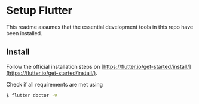 # Setup Flutter
This readme assumes that the essential development tools in this repo have been
installed.

## Install
Follow the official installation steps on
[https://flutter.io/get-started/install/](https://flutter.io/get-started/install/).

Check if all requirements are met using
```bash
$ flutter doctor -v
```

